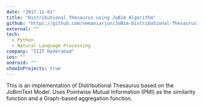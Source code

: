```yaml
---
date: "2017-11-01"
title: "Distributional Thesaurus using JoBim Algorithm"
github: "https://github.com/nemaniarjun/JoBim-Distributional-Thesaurus"
external: ""
tech:
  - Python
  - Natural Language Processing
company: "IIIT Hyderabad"
ios: ""
android: ""
showInProjects: true
---
```


This is an implementation of Distributional Thesaurus based on the JoBimText Model. Uses Pointwise Mutual Information (PMI) as the similarity function and a Graph-based aggregation function.

